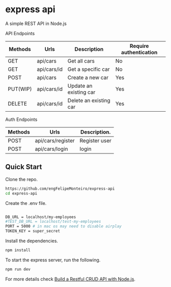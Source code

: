 # express api

A simple REST API in Node.js

API Endpoints

| Methods     | Urls             |Description       | Require authentication  | 
| ----------- | ----------- | --------------------- | ----------------------- |
| GET         | api/cars    |Get all cars           | No |
| GET         | api/cars/id |Get a specific car     | No |
| POST        | api/cars    |Create a new car       | Yes |
| PUT(WIP)    | api/cars/id |Update an existing car | Yes |
| DELETE      | api/cars/id |Delete an existing car | Yes |

Auth Endpoints

| Methods | Urls              | Description. |
| ------- | ----------------  | ------------ |
| POST    | api/cars/register | Register user |
| POST    | api/cars/login    | login

## Quick Start

Clone the repo.

```bash
https://github.com/engFelipeMonteiro/express-api
cd express-api
```
Create the .env file.

```bash (.env)

DB_URL = localhost/my-employees
#TEST_DB_URL = localhost/test-my-employees
PORT = 5000 # in mac os may need to disable airplay
TOKEN_KEY = super_secret
```
Install the dependencies.

```bash
npm install
```
To start the express server, run the following.

```bash
npm run dev
```

For more details check [Build a Restful CRUD API with Node.js](https://dev.to/zagaris/build-a-restful-crud-api-with-node-js-2334).


